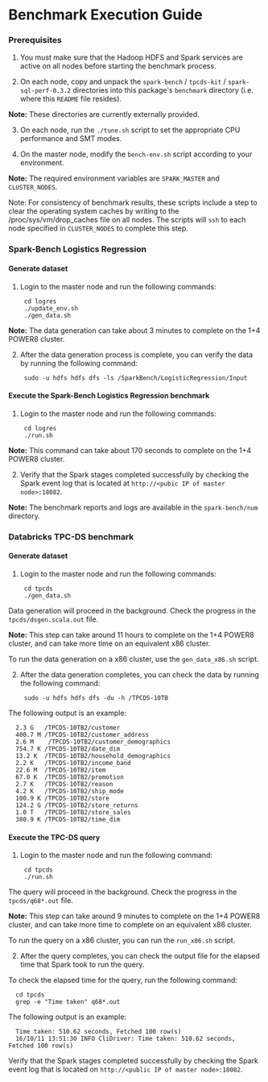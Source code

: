 # Benchmark Execution Guide

### Prerequisites

1. You must make sure that the Hadoop HDFS and Spark services are active on all nodes before starting the benchmark process.

2. On each node, copy and unpack the `spark-bench` / `tpcds-kit` / `spark-sql-perf-0.3.2` directories into this package's `benchmark` directory (i.e. where this `README` file resides).

  **Note:** These directories are currently externally provided.

3. On each node, run the `./tune.sh` script to set the appropriate CPU performance and SMT modes.

4. On the master node, modify the `bench-env.sh` script according to your environment.

  **Note:** The required environment variables are `SPARK_MASTER` and `CLUSTER_NODES`.


Note:  For consistency of benchmark results, these scripts include a step to clear the operating system caches by writing to the /proc/sys/vm/drop_caches file on all nodes.  The scripts will `ssh` to each node specified in `CLUSTER_NODES` to complete this step.

 
### Spark-Bench Logistics Regression
 
#### Generate dataset
 
1. Login to the master node and run the following commands: 

        cd logres
        ./update_env.sh
        ./gen_data.sh
 
  **Note:** The data generation can take about 3 minutes to complete on the 1+4 POWER8 cluster. 
 
2. After the data generation process is complete, you can verify the data by running the following command:

        sudo -u hdfs hdfs dfs -ls /SparkBench/LogisticRegression/Input

#### Execute the Spark-Bench Logistics Regression benchmark
 
1. Login to the master node and run the following commands: 

        cd logres
        ./run.sh
 
  **Note:** This command can take about 170 seconds to complete on the 1+4 POWER8 cluster. 
 
2. Verify that the Spark stages completed successfully by checking the Spark event log that is located at `http://<pubic IP of master node>:18082`. 
 
  **Note:** The benchmark reports and logs are available in the `spark-bench/num` directory. 
 

 
### Databricks TPC-DS benchmark
 
#### Generate dataset
 
1. Login to the master node and run the following commands: 
 
        cd tpcds
        ./gen_data.sh
 
  Data generation will proceed in the background.  Check the progress in the `tpcds/dsgen.scala.out` file.
 
  **Note:** This step can take around 11 hours to complete on the 1+4  POWER8 cluster, and can take more time on an equivalent x86 cluster. 
 
  To run the data generation on a x86 cluster, use the `gen_data_x86.sh` script. 
 
2. After the data generation completes, you can check the data by running the following command:
 
        sudo -u hdfs hdfs dfs -du -h /TPCDS-10TB
 
  The following output is an example: 

      2.3 G   /TPCDS-10TB2/customer
      400.7 M /TPCDS-10TB2/customer_address
      2.6 M    /TPCDS-10TB2/customer_demographics
      754.7 K /TPCDS-10TB2/date_dim
      13.2 K  /TPCDS-10TB2/household_demographics
      2.2 K   /TPCDS-10TB2/income_band
      22.6 M  /TPCDS-10TB2/item
      67.0 K  /TPCDS-10TB2/promotion
      2.7 K   /TPCDS-10TB2/reason
      4.2 K   /TPCDS-10TB2/ship_mode
      100.9 K /TPCDS-10TB2/store
      124.2 G /TPCDS-10TB2/store_returns
      1.0 T   /TPCDS-10TB2/store_sales
      380.9 K /TPCDS-10TB2/time_dim
 
#### Execute the TPC-DS query
 
1. Login to the master node and run the following command: 

        cd tpcds
        ./run.sh
 
  The query will proceed in the background.  Check the progress in the `tpcds/q68*.out` file.
 
  **Note:** This step can take around 9 minutes to complete on the 1+4  POWER8 cluster, and can take more time to complete on an equivalent x86 cluster. 
 
  To run the query on a x86 cluster, you can run the `run_x86.sh` script.
 
2. After the query completes, you can check the output file for the elapsed time that Spark took to run the query.
 
  To check the elapsed time for the query, run the following command:

      cd tpcds
      grep -e "Time taken" q68*.out

  The following output is an example:

      Time taken: 510.62 seconds, Fetched 100 row(s)
      16/10/11 13:51:30 INFO CliDriver: Time taken: 510.62 seconds, Fetched 100 row(s)
 
  Verify that the Spark stages completed successfully by checking the Spark event log that is located on `http://<public IP of master node>:18082`.

